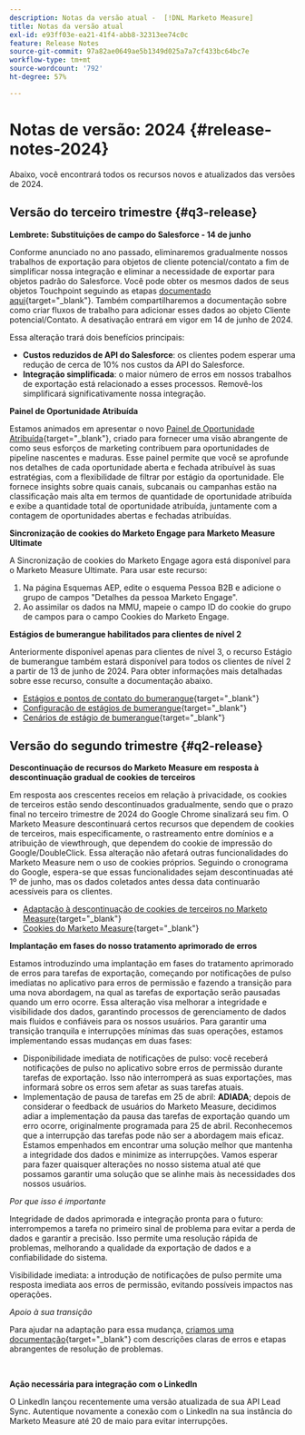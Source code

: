 ```yaml
---
description: Notas da versão atual -  [!DNL Marketo Measure]
title: Notas da versão atual
exl-id: e93ff03e-ea21-41f4-abb8-32313ee74c0c
feature: Release Notes
source-git-commit: 97a82ae0649ae5b1349d025a7a7cf433bc64bc7e
workflow-type: tm+mt
source-wordcount: '792'
ht-degree: 57%

---
```


# Notas de versão: 2024 {#release-notes-2024}

Abaixo, você encontrará todos os recursos novos e atualizados das versões de 2024.

## Versão do terceiro trimestre {#q3-release}

<p>

**Lembrete: Substituições de campo do Salesforce - 14 de junho**

Conforme anunciado no ano passado, eliminaremos gradualmente nossos trabalhos de exportação para objetos de cliente potencial/contato a fim de simplificar nossa integração e eliminar a necessidade de exportar para objetos padrão do Salesforce. Você pode obter os mesmos dados de seus objetos Touchpoint seguindo as etapas [documentado aqui](/help/release-notes/previous-releases/2023.md#deprecations){target="_blank"}. Também compartilharemos a documentação sobre como criar fluxos de trabalho para adicionar esses dados ao objeto Cliente potencial/Contato. A desativação entrará em vigor em 14 de junho de 2024.

Essa alteração trará dois benefícios principais:

* **Custos reduzidos de API do Salesforce**: os clientes podem esperar uma redução de cerca de 10% nos custos da API do Salesforce.
* **Integração simplificada**: o maior número de erros em nossos trabalhos de exportação está relacionado a esses processos. Removê-los simplificará significativamente nossa integração.

**Painel de Oportunidade Atribuída**

Estamos animados em apresentar o novo [Painel de Oportunidade Atribuída](/help/marketo-measure-discover-ui/dashboards/attributed-opportunity-dashboard.md){target="_blank"}, criado para fornecer uma visão abrangente de como seus esforços de marketing contribuem para oportunidades de pipeline nascentes e maduras. Esse painel permite que você se aprofunde nos detalhes de cada oportunidade aberta e fechada atribuível às suas estratégias, com a flexibilidade de filtrar por estágio da oportunidade. Ele fornece insights sobre quais canais, subcanais ou campanhas estão na classificação mais alta em termos de quantidade de oportunidade atribuída e exibe a quantidade total de oportunidade atribuída, juntamente com a contagem de oportunidades abertas e fechadas atribuídas.

**Sincronização de cookies do Marketo Engage para Marketo Measure Ultimate**

A Sincronização de cookies do Marketo Engage agora está disponível para o Marketo Measure Ultimate. Para usar este recurso:

1. Na página Esquemas AEP, edite o esquema Pessoa B2B e adicione o grupo de campos &quot;Detalhes da pessoa Marketo Engage&quot;.
1. Ao assimilar os dados na MMU, mapeie o campo ID do cookie do grupo de campos para o campo Cookies do Marketo Engage.

**Estágios de bumerangue habilitados para clientes de nível 2**

Anteriormente disponível apenas para clientes de nível 3, o recurso Estágio de bumerangue também estará disponível para todos os clientes de nível 2 a partir de 13 de junho de 2024. Para obter informações mais detalhadas sobre esse recurso, consulte a documentação abaixo.

* [Estágios e pontos de contato do bumerangue](/help/advanced-marketo-measure-features/boomerang/boomerang-stages-and-touchpoints.md){target="_blank"}
* [Configuração de estágios de bumerangue](/help/advanced-marketo-measure-features/boomerang/setting-up-boomerang-stages.md){target="_blank"}
* [Cenários de estágio de bumerangue](/help/advanced-marketo-measure-features/boomerang/boomerang-stage-scenarios.md){target="_blank"}

<p>

## Versão do segundo trimestre {#q2-release}

<p>

**Descontinuação de recursos do Marketo Measure em resposta à descontinuação gradual de cookies de terceiros**

Em resposta aos crescentes receios em relação à privacidade, os cookies de terceiros estão sendo descontinuados gradualmente, sendo que o prazo final no terceiro trimestre de 2024 do Google Chrome sinalizará seu fim. O Marketo Measure descontinuará certos recursos que dependem de cookies de terceiros, mais especificamente, o rastreamento entre domínios e a atribuição de viewthrough, que dependem do cookie de impressão do Google/DoubleClick. Essa alteração não afetará outras funcionalidades do Marketo Measure nem o uso de cookies próprios. Seguindo o cronograma do Google, espera-se que essas funcionalidades sejam descontinuadas até 1º de junho, mas os dados coletados antes dessa data continuarão acessíveis para os clientes.

* [Adaptação à descontinuação de cookies de terceiros no Marketo Measure](https://nation.marketo.com/t5/employee-blogs/adapting-to-third-party-cookie-deprecation-in-marketo-measure/ba-p/345110){target="_blank"}
* [Cookies do Marketo Measure](/help/marketo-measure-tracking/setting-up-tracking/marketo-measure-cookies.md){target="_blank"}

**Implantação em fases do nosso tratamento aprimorado de erros**

Estamos introduzindo uma implantação em fases do tratamento aprimorado de erros para tarefas de exportação, começando por notificações de pulso imediatas no aplicativo para erros de permissão e fazendo a transição para uma nova abordagem, na qual as tarefas de exportação serão pausadas quando um erro ocorre. Essa alteração visa melhorar a integridade e visibilidade dos dados, garantindo processos de gerenciamento de dados mais fluidos e confiáveis para os nossos usuários. Para garantir uma transição tranquila e interrupções mínimas das suas operações, estamos implementando essas mudanças em duas fases:

* Disponibilidade imediata de notificações de pulso: você receberá notificações de pulso no aplicativo sobre erros de permissão durante tarefas de exportação. Isso não interromperá as suas exportações, mas informará sobre os erros sem afetar as suas tarefas atuais.
* Implementação de pausa de tarefas em 25 de abril: **ADIADA**; depois de considerar o feedback de usuários do Marketo Measure, decidimos adiar a implementação da pausa das tarefas de exportação quando um erro ocorre, originalmente programada para 25 de abril. Reconhecemos que a interrupção das tarefas pode não ser a abordagem mais eficaz. Estamos empenhados em encontrar uma solução melhor que mantenha a integridade dos dados e minimize as interrupções. Vamos esperar para fazer quaisquer alterações no nosso sistema atual até que possamos garantir uma solução que se alinhe mais às necessidades dos nossos usuários.

_Por que isso é importante_

Integridade de dados aprimorada e integração pronta para o futuro: interrompemos a tarefa no primeiro sinal de problema para evitar a perda de dados e garantir a precisão. Isso permite uma resolução rápida de problemas, melhorando a qualidade da exportação de dados e a confiabilidade do sistema.

Visibilidade imediata: a introdução de notificações de pulso permite uma resposta imediata aos erros de permissão, evitando possíveis impactos nas operações.

_Apoio à sua transição_

Para ajudar na adaptação para essa mudança, [criamos uma documentação](/help/configuration-and-setup/getting-started-with-marketo-measure/error-notifications.md){target="_blank"} com descrições claras de erros e etapas abrangentes de resolução de problemas.

<br>

**Ação necessária para integração com o LinkedIn**

O LinkedIn lançou recentemente uma versão atualizada de sua API Lead Sync. Autentique novamente a conexão com o LinkedIn na sua instância do Marketo Measure até 20 de maio para evitar interrupções.

